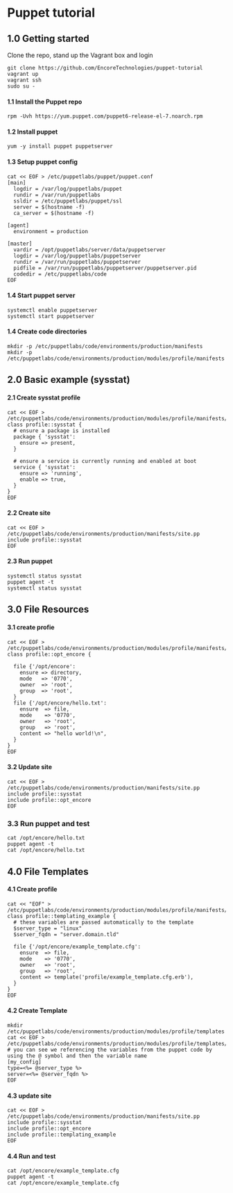# Puppet tutorial

## 1.0 Getting started

Clone the repo, stand up the Vagrant box and login
``` shell
git clone https://github.com/EncoreTechnologies/puppet-tutorial
vagrant up
vagrant ssh
sudo su -
```

#### 1.1 Install the Puppet repo
``` shell
rpm -Uvh https://yum.puppet.com/puppet6-release-el-7.noarch.rpm
```

#### 1.2 Install puppet
``` shell
yum -y install puppet puppetserver
```

#### 1.3 Setup puppet config
``` shell
cat << EOF > /etc/puppetlabs/puppet/puppet.conf
[main]
  logdir = /var/log/puppetlabs/puppet
  rundir = /var/run/puppetlabs
  ssldir = /etc/puppetlabs/puppet/ssl
  server = $(hostname -f)
  ca_server = $(hostname -f)

[agent]
  environment = production

[master]
  vardir = /opt/puppetlabs/server/data/puppetserver
  logdir = /var/log/puppetlabs/puppetserver
  rundir = /var/run/puppetlabs/puppetserver
  pidfile = /var/run/puppetlabs/puppetserver/puppetserver.pid
  codedir = /etc/puppetlabs/code
EOF
```

#### 1.4 Start puppet server
``` shell
systemctl enable puppetserver
systemctl start puppetserver
```

#### 1.4 Create code directories
``` shell
mkdir -p /etc/puppetlabs/code/environments/production/manifests
mkdir -p /etc/puppetlabs/code/environments/production/modules/profile/manifests
```

## 2.0 Basic example (sysstat)

#### 2.1 Create sysstat profile
``` shell
cat << EOF > /etc/puppetlabs/code/environments/production/modules/profile/manifests/sysstat.pp
class profile::sysstat {
  # ensure a package is installed
  package { 'sysstat':
    ensure => present,
  }

  # ensure a service is currently running and enabled at boot
  service { 'sysstat':
    ensure => 'running',
    enable => true,
  }
}
EOF
```

#### 2.2 Create site
``` shell
cat << EOF > /etc/puppetlabs/code/environments/production/manifests/site.pp
include profile::sysstat
EOF
```

#### 2.3 Run puppet
``` shell
systemctl status sysstat
puppet agent -t
systemctl status sysstat
```

## 3.0 File Resources

#### 3.1 create profie
``` shell
cat << EOF > /etc/puppetlabs/code/environments/production/modules/profile/manifests/opt_encore.pp
class profile::opt_encore {

  file {'/opt/encore':
    ensure => directory,
    mode   => '0770',
    owner  => 'root',
    group  => 'root',
  }
  file {'/opt/encore/hello.txt':
    ensure  => file,
    mode    => '0770',
    owner   => 'root',
    group   => 'root',
    content => "hello world!\n",
  }
}
EOF
```

#### 3.2 Update site
``` shell
cat << EOF > /etc/puppetlabs/code/environments/production/manifests/site.pp
include profile::sysstat
include profile::opt_encore
EOF
```

### 3.3 Run puppet and test
``` shell
cat /opt/encore/hello.txt
puppet agent -t
cat /opt/encore/hello.txt
```

## 4.0 File Templates

#### 4.1 Create profile
``` shell
cat << "EOF" > /etc/puppetlabs/code/environments/production/modules/profile/manifests/templating_example.pp
class profile::templating_example {
  # these variables are passed automatically to the template
  $server_type = "linux"
  $server_fqdn = "server.domain.tld"

  file {'/opt/encore/example_template.cfg':
    ensure  => file,
    mode    => '0770',
    owner   => 'root',
    group   => 'root',
    content => template('profile/example_template.cfg.erb'),
  }
}
EOF
```

#### 4.2 Create Template
``` shell
mkdir /etc/puppetlabs/code/environments/production/modules/profile/templates
cat << EOF > /etc/puppetlabs/code/environments/production/modules/profile/templates/example_template.cfg.erb
# you can see we referencing the variables from the puppet code by using the @ symbol and then the variable name
[my_config]
type=<%= @server_type %>
server=<%= @server_fqdn %>
EOF
```

#### 4.3 update site
``` shell
cat << EOF > /etc/puppetlabs/code/environments/production/manifests/site.pp
include profile::sysstat
include profile::opt_encore
include profile::templating_example
EOF
```

#### 4.4 Run and test
``` shell
cat /opt/encore/example_template.cfg 
puppet agent -t
cat /opt/encore/example_template.cfg
```
